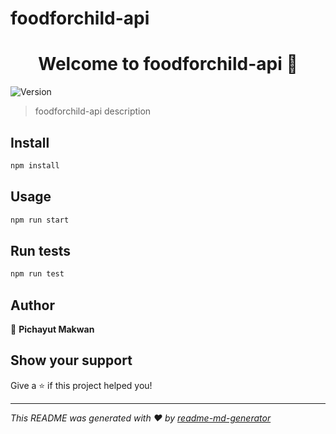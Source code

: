 # foodforchild-api
<h1 align="center">Welcome to foodforchild-api 👋</h1>
<p>
  <img alt="Version" src="https://img.shields.io/badge/version-1.0.0-blue.svg?cacheSeconds=2592000" />
</p>

> foodforchild-api description

## Install

```sh
npm install
```

## Usage

```sh
npm run start
```

## Run tests

```sh
npm run test
```

## Author

👤 **Pichayut Makwan**


## Show your support

Give a ⭐️ if this project helped you!

***
_This README was generated with ❤️ by [readme-md-generator](https://github.com/kefranabg/readme-md-generator)_
